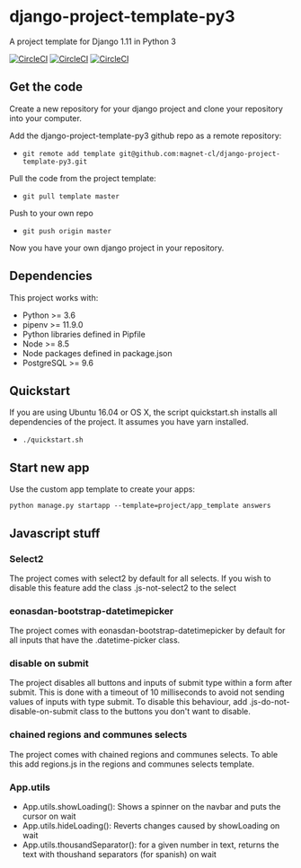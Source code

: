 # django-project-template-py3
A project template for Django 1.11 in Python 3

[![CircleCI](https://circleci.com/gh/magnet-cl/django-project-template-py3.svg?style=svg)](https://circleci.com/gh/magnet-cl/django-project-template-py3)
[![CircleCI](https://circleci.com/gh/magnet-cl/django-project-template-py3/tree/testing.svg?style=svg)](https://circleci.com/gh/magnet-cl/django-project-template-py3/tree/testing)
[![CircleCI](https://circleci.com/gh/magnet-cl/django-project-template-py3/tree/development.svg?style=svg)](https://circleci.com/gh/magnet-cl/django-project-template-py3/tree/development)

## Get the code
Create a new repository for your django project and clone your repository into
your computer.

Add the django-project-template-py3 github repo as a remote repository:
* `git remote add template
  git@github.com:magnet-cl/django-project-template-py3.git`

Pull the code from the project template:
* `git pull template master`

Push to your own repo
* `git push origin master`

Now you have your own django project in your repository.

## Dependencies
This project works with:

* Python >= 3.6
* pipenv >= 11.9.0
* Python libraries defined in Pipfile 
* Node >= 8.5
* Node packages defined in package.json
* PostgreSQL >= 9.6 

## Quickstart
If you are using Ubuntu 16.04 or OS X, the script quickstart.sh installs all 
dependencies of the project. It assumes you have yarn installed.

* `./quickstart.sh`

## Start new app
Use the custom app template to create your apps:

    python manage.py startapp --template=project/app_template answers

## Javascript stuff

### Select2

The project comes with select2 by default for all selects. If you wish to
disable this feature add the class .js-not-select2 to the select

### eonasdan-bootstrap-datetimepicker

The project comes with eonasdan-bootstrap-datetimepicker by default for all
inputs that have the .datetime-picker class.

### disable on submit

The project disables all buttons and inputs of submit type
within a form after submit. This is done with a timeout of 10 milliseconds to
avoid not sending values of inputs with type submit. To disable this behaviour, add
.js-do-not-disable-on-submit class to the buttons you don't want to disable.

### chained regions and communes selects

The project comes with chained regions and communes selects.
To able this add regions.js in the regions and communes selects template.

### App.utils

* App.utils.showLoading(): Shows a spinner on the navbar and puts the cursor
on wait
* App.utils.hideLoading(): Reverts changes caused by showLoading
on wait
* App.utils.thousandSeparator(): for a given number in text, returns the text
with thoushand separators (for spanish)
on wait
